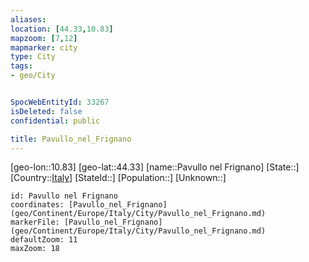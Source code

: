 ```yaml
---
aliases: 
location: [44.33,10.83]
mapzoom: [7,12] 
mapmarker: city 
type: City
tags:
- geo/City


SpocWebEntityId: 33267
isDeleted: false
confidential: public

title: Pavullo_nel_Frignano
---
```

[geo-lon::10.83]
[geo-lat::44.33]
[name::Pavullo nel Frignano]
[State::]
[Country::[Italy](geo/Continent/Europe/Italy.md)]
[StateId::]
[Population::]
[Unknown::]


```leaflet
id: Pavullo nel Frignano
coordinates: [Pavullo_nel_Frignano](geo/Continent/Europe/Italy/City/Pavullo_nel_Frignano.md)
markerFile: [Pavullo_nel_Frignano](geo/Continent/Europe/Italy/City/Pavullo_nel_Frignano.md)
defaultZoom: 11 
maxZoom: 18
```


